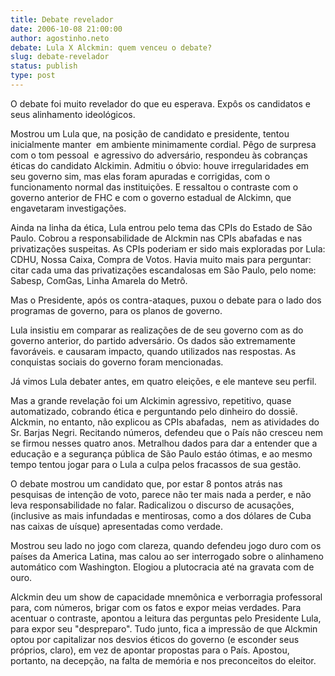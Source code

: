 ```yaml
---
title: Debate revelador
date: 2006-10-08 21:00:00
author: agostinho.neto
debate: Lula X Alckmin: quem venceu o debate?
slug: debate-revelador
status: publish 
type: post
---
```


O debate foi muito revelador do que eu esperava. Expôs os candidatos e seus alinhamento ideológicos. 


Mostrou um Lula que, na posição de candidato e presidente, tentou inicialmente manter  em ambiente minimamente cordial. Pêgo de surpresa com o tom pessoal  e agressivo do adversário, respondeu às cobranças éticas do candidato Alckimin. Admitiu o óbvio: houve irregularidades em seu governo sim, mas elas foram apuradas e corrigidas, com o funcionamento normal das instituições. E ressaltou o contraste com o governo anterior de FHC e com o governo estadual de Alckimn, que engavetaram investigações. 


Ainda na linha da ética, Lula entrou pelo tema das CPIs do Estado de São Paulo. Cobrou a responsabilidade de Alckmin nas CPIs abafadas e nas privatizações suspeitas. As CPIs poderiam er sido mais exploradas por Lula: CDHU, Nossa Caixa, Compra de Votos. Havia muito mais para perguntar: citar cada uma das privatizações escandalosas em São Paulo, pelo nome: Sabesp, ComGas, Linha Amarela do Metrô. 


Mas o Presidente, após os contra-ataques, puxou o debate para o lado dos programas de governo, para os planos de governo. 


Lula insistiu em comparar as realizações de de seu governo com as do governo anterior, do partido adversário. Os dados são extremamente favoráveis. e causaram impacto, quando utilizados nas respostas. As conquistas sociais do governo foram mencionadas.


Já vimos Lula debater antes, em quatro eleições, e ele manteve seu perfil.


Mas a grande revelação foi um Alckimin agressivo, repetitivo, quase automatizado, cobrando ética e perguntando pelo dinheiro do dossiê. Alckmin, no entanto, não explicou as CPIs abafadas,  nem as atividades do Sr. Barjas Negri. Recitando números, defendeu que o País não cresceu nem se firmou nesses quatro anos. Metralhou dados para dar a entender que a educação e a segurança pública de São Paulo estáo ótimas, e ao mesmo tempo tentou jogar para o Lula a culpa pelos fracassos de sua gestão.


O debate mostrou um candidato que, por estar 8 pontos atrás nas pesquisas de intenção de voto, parece não ter mais nada a perder, e não leva responsabilidade no falar. Radicalizou o discurso de acusações, (inclusive as mais infundadas e mentirosas, como a dos dólares de Cuba nas caixas de uísque) apresentadas como verdade. 


Mostrou seu lado no jogo com clareza, quando defendeu jogo duro com os países da America Latina, mas calou ao ser interrogado sobre o alinhameno automático com Washington. Elogiou a plutocracia até na gravata com de ouro. 


Alckmin deu um show de capacidade mnemônica e verborragia professoral para, com números, brigar com os fatos e expor meias verdades. Para acentuar o contraste, apontou a leitura das perguntas pelo Presidente Lula, para expor seu "despreparo". Tudo junto, fica a impressão de que Alckmin optou por capitalizar nos desvios éticos do governo (e esconder seus próprios, claro), em vez de apontar propostas para o País. Apostou, portanto, na decepção, na falta de memória e nos preconceitos do eleitor.


